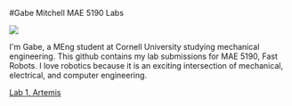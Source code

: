 #Gabe Mitchell MAE 5190 Labs

![](https://github.com/GabeMitchell23/gfm48FastRobots/blob/main/Me.PNG)

I'm Gabe, a MEng student at Cornell University studying mechanical engineering. This github contains my lab submissions for MAE 5190, Fast Robots. I love robotics because it is an exciting intersection of mechanical, electrical, and computer engineering.  

[Lab 1, Artemis](lab_1_write_up.html)
